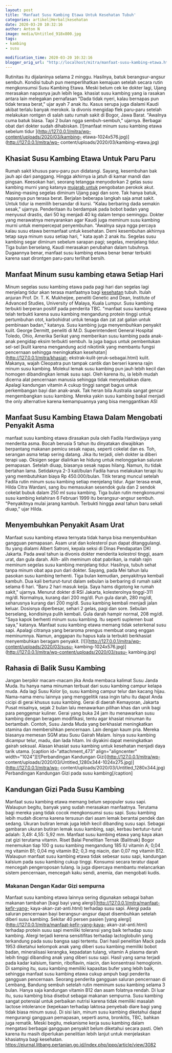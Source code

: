 ```yaml
---
layout: post
title: 'Manfaat Susu Kambing Etawa Untuk Kesehatan Tubuh'
categories: artikel|Herbal|kesehatan
date: 2020-03-20 10:32:16
author: Anton N
image: media/Untitled_918x800.jpg
tags:
- kambing
- susu

modification_time: 2020-03-20 10:32:16
blogger_orig_url: "http://localhost/mitra/manfaat-susu-kambing-etawa.html"
---
```


Rutinitas itu dijalaninya selama 2 minggu. Hasilnya, batuk berangsur-angsur
sembuh. Kondisi tubuh pun memperlihatkan kemajuan setelah secara rutin
mengkonsumsi Susu Kambing Etawa. Meski belum cek ke dokter lagi, Ujang
merasakan napasnya jauh lebih lega. khasiat susu kambing yang ia rasakan
antara lain melegakan pernafasan "Dada tidak nyeri, kalau bernapas pun tidak
terasa berat," ujar ayah 7 anak itu. Kasus serupa juga dialami Kaudi akibat
terlalu banyak merokok. Ia divonis mengidap flek paru-paru setelah melakukan
rontgen di salah satu rumah sakit di Bogor, Jawa Barat. "Awalnya cuma batuk
biasa. Tapi 2 bulan ngga sembuh-sembuh," ujarnya. Berbagai obat dari dokter
sudah dihabiskan. [![manfaat minum susu kambing etawa sebelum tidur
](http://127.0.0.1/mitra/wp-content/uploads/2020/03/kambing-
etawa-1024x576.jpg)](http://127.0.0.1/mitra/wp-
content/uploads/2020/03/kambing-etawa.jpg)

## Khasiat Susu Kambing Etawa Untuk Paru Paru

Rumah sakit khusus paru-paru pun didatangi. Sayang, kesembuhan bak jauh api
dari panggang. Hingga akhirnya ia jatuh di kamar mandi dan pingsan. Keesokan
hari, seorang tetangga menyodorkan 2 gelas susu kambing murni yang katanya
[mujarab untuk](http://127.0.0.1/mitra/herbal-nanopropolis-mujarab-untuk.html)
pengobatan perokok akut. Masing-masing segelas diminum Ujang pagi dan sore.
Tak hanya batuk, napasnya pun terasa berat. Berjalan beberapa langkah saja
amat sakit. Untuk tidur ia memilih bersandar di kursi. "Kalau berbaring dada
semakin sesak," ujarnya. Penderitaan itu berdampak pada bobot badan yang
menyusut drastis, dari 50 kg menjadi 40 kg dalam tempo seminggu. Dokter yang
merawatnya menyarankan agar Kaudi juga meminum susu kambing murni untuk
mempercepat penyembuhan. "Awalnya saya ngga percaya kalau susu etawa
bermanfaat untuk kesehatan. Demi kesembuhan akhirnya tetap saya minum susu
setiap hari, " kata ayah 2 anak itu. Segelas susu kambing segar diminum
sebelum sarapan pagi; segelas, menjelang tidur. Tiga bulan berselang, Kaudi
merasakan perubahan dalam tubuhnya. Dugaannya benar, manfaat susu kambing
etawa benar benar terbukti karena saat dirontgen paru-paru terlihat bersih.

## Manfaat Minum susu kambing etawa Setiap Hari

Minum segelas susu kambing etawa pada pagi hari dan segelas lagi menjelang
tidur akan terasa manfaatnya bagi
[kesehatan](http://127.0.0.1/mitra/kesehatan) tubuh. Itulah anjuran Prof. Dr.
T. K. Mukheijee, peneliti Genetic and Dean, Institute of Advanced Studies,
University of Malaya, Kuala Lumpur. Susu kambing terbukti berperan positif
pada penderita TBC. "manfaat susu kambing etawa telah terbukti karena susu
kambing mengandung protein tinggi untuk pertumbuhan otot, karbohidrat untuk
tenaga dan zat zat galian untuk pembinaan badan," katanya. Susu kambing juga
menyembuhkan penyakit kulit. George Dermitt, peneliti di M.D. Superintendent
General Hospital Toledo, Ohio, Amerika Serikat yang memberikan susu kambing
pada anak-anak pengidap eksim terbukti sembuh. Ia juga bagus untuk pembentukan
sel-sel [kulit karena mengandung acid nikotinik yang membantu fungsi
pencernaan sehingga meningkatkan kesehatan](http://127.0.0.1/mitra/khasiat-
ekstrak-kulit-jeruk-sebagai.html) kulit. Makanya, wajah Cleopatra pun tampak
cantik dan berseri karena rajin minum susu kambing. Molekul lemak susu kambing
pun jauh lebih kecil dan homogen dibandingkan lemak susu sapi. Oleh karena
itu, ia lebih mudah dicerna alat pencernaan manusia sehingga tidak menyebabkan
diare. Apalagi kandungan vitamin A cukup tinggi sangat bagus untuk
perkembangan bayi dan anak-anak. Tak heran bila Australia sangat gencar
mengembangkan susu kambing. Mereka yakin susu kambing bakal menjadi the only
alternative karena kemampuannya yang bisa menggantikan ASI

## Manfaat Susu Kambing Etawa Dalam Mengobati Penyakit Asma

manfaat susu kambing etawa dirasakan pula oleh Fadila Hardiwijaya yang
menderita asma. Bocah berusia 5 tahun itu dinyatakan diwajibkan berpantang
makanan pemicu sesak napas, seperti cokelat dan es. Toh, serangan asma tetap
sering datang. Jika itu terjadi, oleh dokter ia diberi terapi uap. Oksigen
segar dialirkan ke hidung untuk melonggarkan saluran pemapasan. Setelah diuap,
biasanya sesak napas hilang. Namun, itu tidak bertahan lama. Setidaknya 2-3
kali/bulan Fadila harus melakukan terapi itu yang membutuhkan biaya Rp
450.000/bulan. Titik terang muncul setelah Fadila rutin minum susu kambing
setiap menjelang tidur. Agar terasa enak, Hilda Citra Wardani, sang ibu
memasukan sesendok gula dan 2 sendok cokelat bubuk dalam 250 ml susu kambing.
Tiga bulan rutin mengkonsumsi susu kambing kelahiran 6 Februari 1999 itu
berangsur-angsur sembuh. "Penyakitnya mulai jarang kambuh. Terbukti hingga
awal tahun baru sekali diuap," ujar Hilda.

## Menyembuhkan Penyakit Asam Urat

Manfaat susu kambing etawa ternyata tidak hanya bisa menyembuhkan gangguan
pemapasan. Asam urat dan kolesterol pun dapat ditanggulangi. Itu yang dialami
Albert Satroni, kepala seksi di Dinas Pendapatan DKI Jakarta. Pada awal tahun
ia divonis dokter menderita kolestrol tinggi, asam urat, dan gula darah. Alih-
alih meminum obat pabrikan, ia malah rajin meminum segelas susu kambing
menjelang tidur. Hasilnya, tubuh sehat tanpa minum obat apa pun dari dokter.
Sayang, pada Mei tahun lalu pasokan susu kambing terhenti. Tiga bulan
kemudian, penyakitnya kembali kambuh. Dua kali berturut-turut dalam sebulan ia
berbaring di rumah sakit selama 6 hari. "Baru 2 hari masuk keija. Saya hams
digotong ke rumah sakit," ujarnya. Menurut dokter di RSI Jakarta,
kolesterolnya tinggi-311 mg/dl. Normalnya, kurang dari 200 mg/dl. Pun gula
darah, 280 mg/dl, seharusnya kurang dari 200 mg/dl. Susu kambing kembali
menjadi jalan keluar. Dosisnya diperbesar, sehari 2 gelas, pagi dan sore.
Sebulan berselang, kondisinya pulih kembali. Gula darah hampir normal, 208
mg/dl. "Saya kapok berhenti minum susu kambing. Itu seperti suplemen buat
saya," katanya. Manfaat susu kambing etawa memang tidak seterkenal susu sapi.
Apalagi citranya yang beraroma prengus membuat orang enggan meminumnya. Namun,
anggapan itu hapus kala ia terbukti berkhasiat menyembuhkan beragam penyakit.
[![](http://127.0.0.1/mitra/wp-content/uploads/2020/03/susu-
kambing-1024x576.jpg)](http://127.0.0.1/mitra/wp-content/uploads/2020/03/susu-
kambing.jpg)

## Rahasia di Balik Susu Kambing

Jangan berpikir macam-macam jika Anda membaca kalimat Susu Janda Muda. Itu
hanya nama minuman terbuat dari susu kambing campur kelapa muda. Ada lagi Susu
Kolor Ijo, susu kambing campur telur dan kacang hijau. Nama-nama menu lainnya
yang menggelitik rasa ingin tahu itu dapat Anda cicipi di gerai khusus susu
kambing. Gerai di daerah Kemayoran, Jakarta Pusat misalnya, sejak 2 bulan lalu
menawarkan pilihan khas dan unik bagi para penggemar kuliner. Gerai yang buka
24 jam itu menawarkan susu kambing dengan beragam modifikasi, tentu agar
khasiat minuman itu bertambah. Contoh, Susu Janda Muda yang berkhasiat
meningkatkan stamina dan membersihkan pencernaan. Lain dengan kaum pria.
Mereka biasanya memesan SGM atau Susu Gairah Malam. Isinya susu kambing
dicampur telur, madu, dan lada hitam. Ini diyakini dapat meningkatkan gairah
seksual. Alasan khasiat susu kambing untuk kesehatan menjadi daya tarik utama.
[caption id="attachment_473" align="aligncenter" width="1024"][![Perbandingan
Kandungan Gizi](http://127.0.0.1/mitra/wp-
content/uploads/2020/03/Untitled_1280x344-1024x275.jpg)](http://127.0.0.1/mitra/wp-
content/uploads/2020/03/Untitled_1280x344.jpg) Perbandingan Kandungan Gizi
pada susu kambing[/caption]

## Kandungan Gizi Pada Susu Kambing

Manfaat susu kambing etawa memang belum sepopuler susu sapi. Walaupun begitu,
banyak yang sudah merasakan manfaatnya. Terutama bagi mereka yang tidak cocok
mengkonsumsi susu sapi. Susu kambing lebih mudah dicerna karena tersusun dari
asam lemak berantai pendek dan sedang. Ukuran butiran lemak juga lebih kecil
dibanding susu sapi. Sebagai gambaran ukuran butiran lemak susu kambing, sapi,
kerbau bertutur-turut adalah: 3,49: 4,55: 5,92 mm. Manfaat susu kambing etawa
yang kaya akan zat gizi terutama vitamin. Riset Balai Penelitian Ternak
(Balitnak) Bogor menemukan tiap 100 g susu kambing mengandung 185 IU vitamin
A; 0,04 mg vitamin B1; 0,04 mg vitamin B2; 0,3 mg niacin, dan 0,07 mg vitamin
B12. Walaupun manfaat susu kambing etawa tidak sebesar susu sapi, kandungan
kalsium pada susu kambing cukup tinggi. Konsumsi secara teratur dapat mencegah
pengeroposan tulang. Ia juga dipercaya membantu melancarkan sistem pencernaan,
mencegah kaku sendi, anemia, dan mengobati kudis.

### Makanan Dengan Kadar Gizi sempurna

Manfaat susu kambing etawa lainnya sering digunakan sebagai bahan makanan
tambahan [bagi bayi yang alergi](http://127.0.0.1/mitra/manfaat-kefir-yang-
kaya-akan-zat-anti.html) terhadap susu sapi. Alergi pada saluran pencernaan
bayi berangsur-angsur dapat disembuhkan setelah diberi susu kambing. Sekitar
40 persen pasien [yang alergi](http://127.0.0.1/mitra/manfaat-kefir-yang-kaya-
akan-zat-anti.html) terhadap protein susu sapi memiliki toleransi yang baik
terhadap susu kambing. Alergi terjadi kerena sensitifitas terhadap
lactoglobulin yang terkandung pada susu bangsa sapi tertentu. Dari hasil
penelitian Mack pada 1953 diketahui kelompok anak yang diberi susu kambing
memiliki bobot badan, mineralisasi kerangka, kepadatan tulang, vitamin A
plasma darah lebih tinggi dibanding anak yang diberi susu sapi. Hasil yang
sama terjadi pada kadar kalsium, tiamin, riboflavin, niacin, dan konsentrasi
hemoglonin. Di samping itu, susu kambing memiliki kapasitas bufer yang lebih
baik, sehingga manfaat susu kambing etawa cukup ampuh bagi penderita gangguan
pencernaan. Seorang penderita gangguan saluran pencernaan di Lembang, Bandung
sembuh setelah rutin meminum susu kambing selama 3 bulan. Hanya saja kandungan
vitamin B12 dan asam folatnya rendah. Di luar itu, susu kambing bisa disebut
sebagai makanan sempurna. Susu kambing sangat potensial untuk perbaikan
nutrisi karena tidak memiliki masalah lactose intolerance (kepekaan terhadap
laktosa penyebab diare bagi yang tidak biasa minum susu). Di sisi lain, minum
susu kambing diketahui dapat mengurangi gangguan pemapasan, seperti asma,
bronkitis, TBC, bahkan juga rematik. Meski begitu, mekanisme kerja susu
kambing dalam mengatasi berbagai gangguan penyakit belum diketahui secara
pasti. Oleh karena itu masih diperlukan penelitian lebih lanjut untuk
menjelaskan khasiatnya bagi kesehatan.
<https://ejurnal.litbang.pertanian.go.id/index.php/jppp/article/view/3082>


